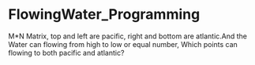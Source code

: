 # FlowingWater_Programming

M*N Matrix, top and left are pacific, right and bottom are atlantic.And the Water can flowing from high to low or equal number,
Which points can flowing to both pacific and atlantic?
